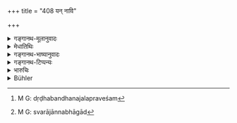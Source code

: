 +++
title = "408 यन् नावि"

+++

<details><summary>गङ्गानथ-मूलानुवादः</summary>

If anything on the boat happen to be damaged by the fault of the boatmen,—it shall be made good by the boatmen collectively, each according to his share.—(408)
</details>

<details><summary>मेधातिथिः</summary>

नाव्यारोपितभाण्डं तरणिकायां यद् **दाशानां** नाविकानाम् अपराधाद् आवर्तमानजलेन प्रदेशेन नयतां वा तत्स्थानं ज्ञात्वा दृढबन्धनेन जलप्रवेशम्[^३७८] अकुर्वतां वध्र्यादिनहनीभिर् अयोमयीभिश् चर्मबन्धैः सूत्रबन्धैर् वा शिथिलीकृतवातां यदि भाण्डं **विशीर्येत** विनाश्येत तदा तैर् एव **दात्व्यं स्वतो ऽंशतः** स्वभागाद्[^३७९] भाण्डस्वामिने, **समागम्य** यावन्तो नाव्यारूढा दाशाः ॥ ८.४०८ ॥


[^३७९]:
     M G: svarājānnabhāgād


[^३७८]:
     M G: dṛḍhabandhanajalapraveśam
</details>

<details><summary>गङ्गानथ-भाष्यानुवादः</summary>

When a commodity placed on the boat happen, in course of the crossing, to be damaged ‘*by the fault of the boatmen*,’—*i.e*., by steering the vessel through pools and eddies, or not anchoring when facing a storm, or by not securely tightening up the boat with chains of iron or leathern thongs,—then they should make it good,—‘*each according to his share*,’—to the owner of the commodity.

‘*Collectively*’—*i.e*., all the boatmen that may be on the boat—(408)
</details>

<details><summary>गङ्गानथ-टिप्पन्यः</summary>

This verse is quoted in *Vivādaratnākara* (p. 642), which explains ‘*dāśa*’ (or as it reads ‘*dāsa*’) as ‘the fisherman and others engaged for rowing the ferry.’
</details>

<details><summary>भारुचिः</summary>

निगदव्याख्यातः श्लोकः ॥ ८.४०७ ॥
</details>

<details><summary>Bühler</summary>

408	Whatever may be damaged in a boat by the fault of the boatmen, that shall be made good by the boatmen collectively, (each paying) his share.
</details>
